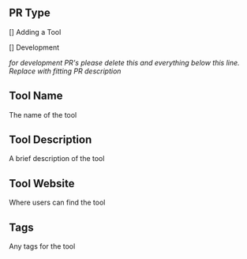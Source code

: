 ## PR Type

[] Adding a Tool

[] Development

_for development PR's please delete this and everything below this line. Replace with fitting PR description_

## Tool Name

The name of the tool

## Tool Description

A brief description of the tool

## Tool Website

Where users can find the tool

## Tags

Any tags for the tool

